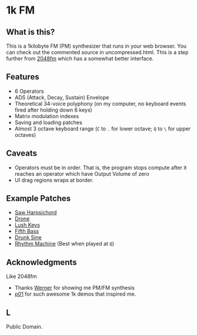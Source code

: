 1k FM
=====

## What is this?
This is a 1kilobyte FM (PM) synthesizer that runs in your web browser. You can check out the commented source in uncompressed.html. This is a step further from [2048fm](https://github.com/khoin/2048fm) which has a somewhat better interface.

## Features

* 6 Operators
* ADS (Attack, Decay, Sustain) Envelope
* Theoretical 34-voice polyphony (on my computer, no keyboard events fired after holding down 6 keys)
* Matrix modulation indexes
* Saving and loading patches
* Almost 3 octave keyboard range (`C` to `.` for lower octave; `Q` to `\` for upper octaves)


## Caveats

* Operators must be in order. That is, the program stops compute after it reaches an operator which have Output Volume of zero
* UI drag regions wraps at border.

## Example Patches

* [Saw Harpsichord](https://khoin.github.io/1kfm/index.html#44,66,0,0,0,0,0,38,38,88,2,0,99,0,0,0,0,0,0,0,0,92,0,1,1,32,0,0,0,0,0,0,0,0,0,0,0,0,0,0,0,0,0,0,0,0,0,0,0,0,0,0,0,0,0,0,0,0,0,0,0,0,0,0,0,0,0,0,0,0,0,0,0,0,0,0,0,0,NaN)
* [Drone](https://khoin.github.io/1kfm/index.html#0,50,28,0,0,0,15,0,50,99,0,50,99,68,0,44,0,0,0,66,90,81,15,3,6,23,29,0,0,0,0,0,59,22,52,77,3,2,28,0,0,0,0,0,0,0,0,0,0,0,0,0,0,0,0,0,0,0,0,0,0,0,0,0,0,0,0,0,0,0,0,0,0,0,0,0,0,0,NaN)
* [Lush Keys](https://khoin.github.io/1kfm/index.html#8,12,0,22,0,0,0,0,99,44,1,0,40,0,23,0,12,0,0,0,19,21,48,4,2,62,26,23,29,0,0,0,16,23,99,10,2,0,42,0,2,0,29,0,0,30,27,99,19,3,1,33,0,0,0,0,0,0,0,0,0,0,0,0,0,0,0,0,0,0,0,0,0,0,0,0,0,0,NaN)
* [Fifth Bass](https://khoin.github.io/1kfm/index.html#99,0,37,0,0,0,0,14,16,46,1,0,83,0,99,39,0,0,0,0,15,17,44,1,50,84,0,0,0,0,0,0,0,0,99,0,3,0,28,0,0,0,1,0,0,0,0,0,0,0,0,0,0,0,0,0,0,0,0,0,0,0,0,0,0,0,0,0,0,0,0,0,0,0,0,0,0,0,NaN)
* [Drunk Sine](https://khoin.github.io/1kfm/index.html#21,99,99,99,99,99,6,0,99,99,2,0,99,0,0,0,0,0,0,0,0,99,0,0,6,3,0,24,0,27,0,0,0,0,99,27,0,5,8,0,0,23,0,0,47,0,0,99,46,0,2,1,0,0,0,0,0,0,0,0,99,0,0,1,2,0,0,0,0,0,0,0,0,99,0,0,3,3,NaN)
* [Rhythm Machine](https://khoin.github.io/1kfm/index.html#99,0,0,0,0,0,0,0,83,62,0,4,99,0,80,0,0,0,0,0,0,73,95,0,1,99,58,95,64,78,0,0,0,0,67,69,0,2,91,99,0,0,36,0,0,0,0,99,99,0,50,99,0,0,0,0,0,0,0,0,0,0,0,0,0,0,0,0,0,0,0,0,0,0,0,0,0,0,NaN) (Best when played at `Q`)

## Acknowledgments

Like 2048fm

* Thanks [Werner](http://bpmdj.yellowcouch.org/) for showing me PM/FM synthesis
* [p01](https://github.com/p01) for such awesome 1k demos that inspired me.

## L

Public Domain.


